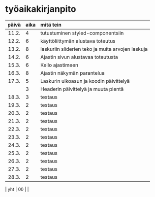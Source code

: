 # työaikakirjanpito

| päivä | aika | mitä tein  |
| :----:|:-----| :-----|
| 11.2. | 4    | tutustuminen styled-componentsiin|
| 12.2. | 6    | käyttöliittymän alustava toteutus|
| 13.2. | 8    | laskuriin sliderien teko ja muita arvojen laskuja|
| 14.2. | 6    | Ajastin sivun alustavaa toteutusta |
| 15.3. | 6    | Kello ajastimeen|
| 16.3. | 8    | Ajastin näkymän parantelua|
| 17.3. | 5    | Laskurin ulkoasun ja koodin päivittelyä|
|       | 3    | Headerin päivittelyä ja muuta pientä |
| 18.3. | 3    | testaus |
| 19.3. | 2    | testaus |
| 20.3. | 2    | testaus |
| 21.3. | 2    | testaus |
| 22.3. | 2    | testaus |
| 23.3. | 2    | testaus |
| 24.3. | 2    | testaus |
| 25.3. | 2    | testaus |
| 26.3. | 2    | testaus |
| 27.3. | 2    | testaus |
| 28.3. | 2    | testaus |





| yht   | 00   | | 